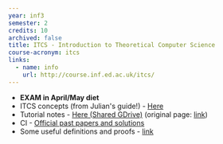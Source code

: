 ```yaml
---
year: inf3
semester: 2
credits: 10
archived: false
title: ITCS - Introduction to Theoretical Computer Science
course-acronym: itcs
links:
  - name: info
    url: http://course.inf.ed.ac.uk/itcs/
---
```


- **EXAM in April/May diet**
- ITCS concepts (from Julian's guide!) - [Here](https://docs.google.com/document/d/1ju7pc-zGXIov22E25QgsrP9P3fRb4ucKToh_DRIjMuQ/edit?usp=sharing)
- Tutorial notes - [Here (Shared GDrive)](https://drive.google.com/folderview?id=0B81_cQATQifefmRpazJSSjUyMjQ0WEs4MEU1VkRjeDBDcXpFVEgtcDJNWFFLNnd5U1JKM0U&usp=sharing) (original page: [link](https://homepages.inf.ed.ac.uk/jcb/itcs-tutorial-notes/))
- CI - [Official past papers and solutions](https://drive.google.com/folderview?id=0B2AAOQQZ_8BxS0tNamZQRUprMmc&usp=sharing)
- Some useful definitions and proofs - [link](https://docs.google.com/document/d/1UDkgT_aDprn0KXGzrKozHstb03-LZqk1J64VcgDHmrA/edit)
